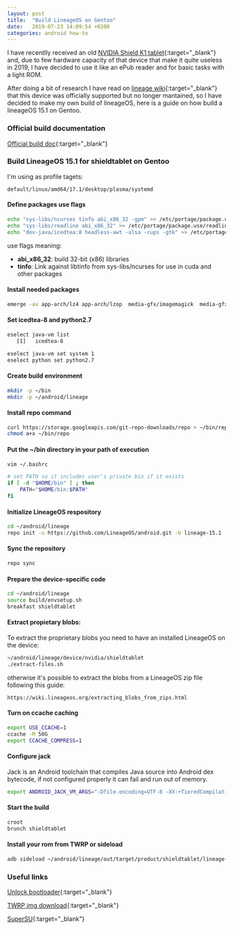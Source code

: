 ```yaml
---
layout: post
title:  "Build LineageOS on Gentoo"
date:   2019-07-23 14:09:54 +0200
categories: android how-to
---
```


I have recentlly received an old [NVIDIA Shield K1 tablet](https://www.gsmarena.com/nvidia_shield_k1-7832.php){:target="_blank"} and, due to few hardware capacity of that device that make it quite useless in 2019, I have decided to use it like an ePub reader and for basic tasks with a light ROM.

After doing a bit of research I have read on [lineage wiki](https://wiki.lineageos.org/devices/shieldtablet/){:target="_blank"} that this device was officially supported but no longer mantained, so I have decided to make my own build of lineageOS, here is a guide on how build a lineageOS 15.1 on Gentoo.

### Official build documentation

[Official build doc](https://wiki.lineageos.org/devices/shieldtablet/build){:target="_blank"}

### Build LineageOS 15.1 for shieldtablet on Gentoo

I'm using as profile tagets:

```
default/linux/amd64/17.1/desktop/plasma/systemd
```

#### Define packages use flags 

```bash
echo "sys-libs/ncurses tinfo abi_x86_32 -gpm" >> /etc/portage/package.use/ncurses
echo "sys-libs/readline abi_x86_32" >> /etc/portage/package.use/readline
echo "dev-java/icedtea:8 headless-awt -alsa -cups -gtk" >> /etc/portage/package.use/icedtea
```

use flags meaning:

* **abi_x86_32**: build 32-bit (x86) libraries
* **tinfo**: Link against libtinfo from sys-libs/ncurses for use in cuda and other packages

#### Install needed packages

```bash
emerge -av app-arch/lz4 app-arch/lzop  media-gfx/imagemagick  media-gfx/pngcrush  dev-util/android-tools sys-devel/bc net-misc/curl dev-vcs/git media-gfx/imagemagick sys-libs/ncurses sys-libs/readline sys-libs/zlib app-arch/lz4 media-libs/libsdl x11-libs/wxGTK:3.0 app-arch/lzop media-gfx/pngcrush sys-process/schedtool sys-fs/squashfs-tools app-arch/zip dev-java/icedtea:9
```

#### Set icedtea-8 and python2.7

```bash
eselect java-vm list
   [1]   icedtea-8

eselect java-vm set system 1
eselect python set python2.7
```

#### Create build environment

```bash
mkdir -p ~/bin
mkdir -p ~/android/lineage
```

#### Install repo command

```bash
curl https://storage.googleapis.com/git-repo-downloads/repo > ~/bin/repo
chmod a+x ~/bin/repo
```

#### Put the ~/bin directory in your path of execution

```bash
vim ~/.bashrc

# set PATH so it includes user's private bin if it exists
if [ -d "$HOME/bin" ] ; then
    PATH="$HOME/bin:$PATH"
fi
```

#### Initialize LineageOS respository

```bash
cd ~/android/lineage
repo init -u https://github.com/LineageOS/android.git -b lineage-15.1
```


#### Sync the repository

```bash
repo sync
```

#### Prepare the device-specific code

```bash
cd ~/android/lineage
source build/envsetup.sh
breakfast shieldtablet
```

#### Extract propietary blobs:

To extract the proprietary blobs you need to have an installed LineageOS on the device:

```bash
~/android/lineage/device/nvidia/shieldtablet 
./extract-files.sh
```

otherwise it's possible to extract the blobs from a LineageOS zip file following this guide:

```
https://wiki.lineageos.org/extracting_blobs_from_zips.html
```

#### Turn on ccache caching

```bash
export USE_CCACHE=1
ccache -M 50G
export CCACHE_COMPRESS=1
```

#### Configure jack

Jack is an Android toolchain that compiles Java source into Android dex bytecode, if not configured properly it can fail and run out of memory.

```bash
export ANDROID_JACK_VM_ARGS="-Dfile.encoding=UTF-8 -XX:+TieredCompilation -Xmx4G"
```

#### Start the build

```bash
croot
brunch shieldtablet
```

#### Install your rom from TWRP or sideload

```bash
adb sideload ~/android/lineage/out/target/product/shieldtablet/lineage-15.1-20190723-UNOFFICIAL-shieldtablet.zip
```

### Useful links
[Unlock bootloader](http://developer.download.nvidia.com/mobile/shield/ROM/ST8K1/0_0_0_Factory/HowTo-Flash-Recovery-Image.txt){:target="_blank"}

[TWRP img download](https://eu.dl.twrp.me/shieldtablet/){:target="_blank"}

[SuperSU](http://www.supersu.com/download){:target="_blank"}
